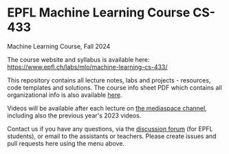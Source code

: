 # EPFL Machine Learning Course CS-433
Machine Learning Course, Fall 2024

The course website and syllabus is available here: https://www.epfl.ch/labs/mlo/machine-learning-cs-433/

This repository contains all lecture notes, labs and projects - resources, code templates and solutions. 
The course info sheet PDF which contains all organizational info is also available [here](https://github.com/epfml/ML_course/blob/main/lectures/course_info_sheet.pdf).

Videos will be available after each lecture on [the mediaspace channel](https://mediaspace.epfl.ch/channel/CS-433+Machine+learning/55647), including also the previous year's 2023 videos.

Contact us if you have any questions, via the [discussion forum](https://edstem.org/eu/courses/1605/discussion/) (for EPFL students), or email to the assistants or teachers. Please create issues and pull requests here using the menu above.
